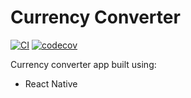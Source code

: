 # Currency Converter
[![CI](https://github.com/stanx12/currency-converter/actions/workflows/ci.yml/badge.svg?branch=main&style=for-the-badge)](https://github.com/stanx12/currency-converter/actions/workflows/ci.yml)
[![codecov](https://codecov.io/gh/stanx12/currency-converter/branch/main/graph/badge.svg?token=VKQPKQULX8)](https://codecov.io/gh/stanx12/currency-converter)

Currency converter app built using:

* React Native
